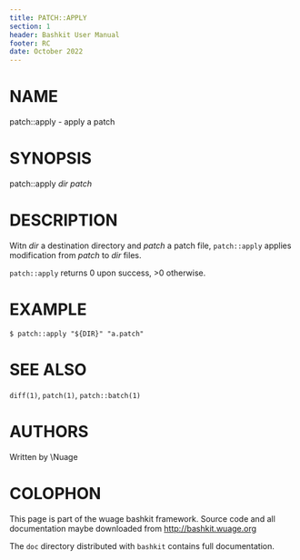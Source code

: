 ```yaml
---
title: PATCH::APPLY
section: 1
header: Bashkit User Manual
footer: RC
date: October 2022
---
```


# NAME

patch::apply - apply a patch

# SYNOPSIS

patch::apply *dir* *patch*

# DESCRIPTION

Witn *dir* a destination directory and *patch* a patch file,
`patch::apply` applies modification from *patch* to *dir* files.

`patch::apply` returns 0 upon success, >0 otherwise.

# EXAMPLE

    $ patch::apply "${DIR}" "a.patch"

# SEE ALSO

`diff(1)`, `patch(1)`, `patch::batch(1)`

# AUTHORS
Written by \\Nuage

# COLOPHON
This page is part of the wuage bashkit framework. Source code and all
documentation maybe downloaded from <http://bashkit.wuage.org>

The `doc` directory distributed with `bashkit` contains full documentation.
